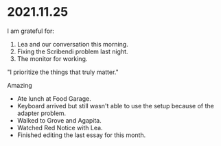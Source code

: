 # 2021.11.25

I am grateful for:

1. Lea and our conversation this morning.
2. Fixing the Scribendi problem last night.
3. The monitor for working.

"I prioritize the things that truly matter."

Amazing

- Ate lunch at Food Garage.
- Keyboard arrived but still wasn't able to use the setup because of the adapter problem.
- Walked to Grove and Agapita.
- Watched Red Notice with Lea.
- Finished editing the last essay for this month.

